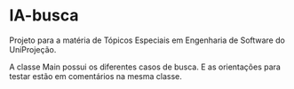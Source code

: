 # IA-busca

Projeto para a matéria de Tópicos Especiais em Engenharia de Software do UniProjeção.

A classe Main possui os diferentes casos de busca. E as orientações para testar estão em comentários na mesma classe.
